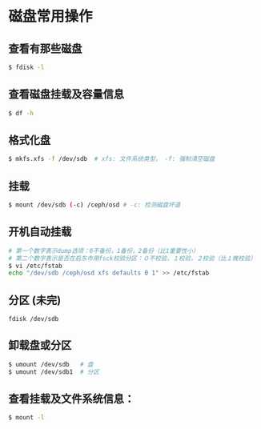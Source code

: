 # 磁盘常用操作

## 查看有那些磁盘
```bash
$ fdisk -l
```

## 查看磁盘挂载及容量信息
```bash
$ df -h
```

## 格式化盘
```bash
$ mkfs.xfs -f /dev/sdb	# xfs: 文件系统类型， -f: 强制清空磁盘
```

## 挂载
```bash
$ mount /dev/sdb (-c) /ceph/osd	# -c: 检测磁盘坏道
```

## 开机自动挂载
```bash
# 第一个数字表示dump选项：0不备份，1备份，2备份（比1重要性小）
# 第二个数字表示是否在启东市用fsck校验分区：０不校验，１校验，２校验（比１晚校验）
$ vi /etc/fstab
echo "/dev/sdb /ceph/osd xfs defaults 0 1" >> /etc/fstab
```

## 分区 (未完)
	fdisk /dev/sdb
	

## 卸载盘或分区
```bash
$ umount /dev/sdb   # 盘
$ umount /dev/sdb1  # 分区
```

## 查看挂载及文件系统信息：
```bash
$ mount -l
```

